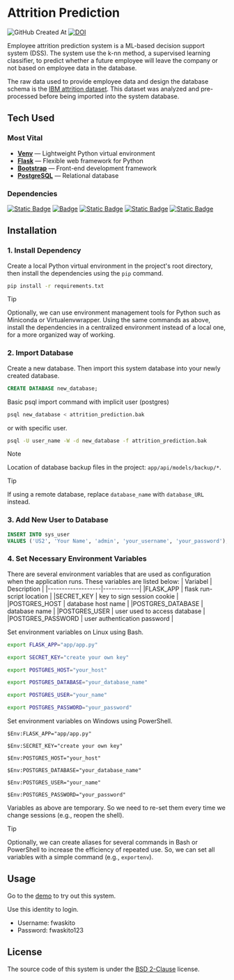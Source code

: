 # Attrition Prediction

![GitHub Created At](https://img.shields.io/github/created-at/fwaskito/attrition-prediction?color=262626) [![DOI](https://zenodo.org/badge/825345024.svg)](https://zenodo.org/doi/10.5281/zenodo.12790616)

Employee attrition prediction system is a ML-based decision support system (DSS). The system use the k-nn method, a supervised learning classifier, to predict whether a future employee will leave the company or not based on employee data in the database.

The raw data used to provide employee data and design the database schema is the [IBM attrition dataset](https://www.kaggle.com/datasets/yasserh/ibm-attrition-dataset). This dataset was analyzed and pre-processed before being imported into the system database.

## Tech Used
### Most Vital
- [**Venv**](https://docs.python.org/3/library/venv.html) &mdash; Lightweight Python virtual environment
- [**Flask**](https://flask.palletsprojects.com) &mdash; Flexible web framework for Python
- [**Bootstrap**](https://getbootstrap.com) &mdash; Front-end development framework
- [**PostgreSQL**](https://www.postgresql.org) &mdash; Relational database

### Dependencies
[![Static Badge](https://img.shields.io/badge/flask-v3.0.3-blue)](https://pypi.org/project/Flask) [![Badge](https://img.shields.io/badge/flask--WTF-v1.2.1-blue)](https://pypi.org/project/Flask-WTF) [![Static Badge](https://img.shields.io/badge/pandas-v2.2.2-blue)](https://pypi.org/project/pandas) [![Static Badge](https://img.shields.io/badge/psycopg2--binary-v2.9.9-blue)](https://pypi.org/project/psycopg2-binary) [![Static Badge](https://img.shields.io/badge/WTForms-v3.1.2-blue)](https://pypi.org/project/WTForms)

## Installation
### 1. Install Dependency
Create a local Python virtual environment in the project's root directory, then install the dependencies using the `pip` command.
```bash
pip install -r requirements.txt
```
> [!TIP]
> Optionally, we can use environment management tools for Python such as Miniconda or Virtualenvwrapper. Using the same commands as above, install the dependencies in a centralized environment instead of a local one, for a more organized way of working.

### 2. Import Database
Create a new database. Then import this system database into your newly created database.
```sql
CREATE DATABASE new_database;
```
Basic psql import command with implicit user (postgres)
```bash
psql new_database < attrition_prediction.bak
```
or with specific user.
```bash
psql -U user_name -W -d new_database -f attrition_prediction.bak
```
> [!NOTE]
> Location of database backup files in the project: `app/api/models/backup/*`.

> [!TIP]
> If using a remote database, replace `database_name` with `database_URL` instead.
### 3. Add New User to Database
```sql
INSERT INTO sys_user
VALUES ('US2', 'Your Name', 'admin', 'your_username', 'your_password');
```
### 4. Set Necessary Environment Variables

There are several environment variables that are used as configuration when the application runs. These variables are listed below:
| Variabel          | Description |
|-------------------|-------------| 
|FLASK_APP          | flask run-script location    |
|SECRET_KEY         | key to sign session cookie   |
|POSTGRES_HOST      | database host name           |
|POSTGRES_DATABASE  | database name                |
|POSTGRES_USER      | user used to access database |
|POSTGRES_PASSWORD  | user authentication password |


Set environment variables on Linux using Bash.
```bash
export FLASK_APP="app/app.py"
```
```bash
export SECRET_KEY="create your own key"
```
```bash
export POSTGRES_HOST="your_host"
```
```bash
export POSTGRES_DATABASE="your_database_name"
```
```bash
export POSTGRES_USER="your_name"
```
```bash
export POSTGRES_PASSWORD="your_password"
```
Set environment variables on Windows using PowerShell.
```pwsh
$Env:FLASK_APP="app/app.py"
```
```pwsh
$Env:SECRET_KEY="create your own key"
```
```pwsh
$Env:POSTGRES_HOST="your_host"
```
```pwsh
$Env:POSTGRES_DATABASE="your_database_name"
```
```pwsh
$Env:POSTGRES_USER="your_name"
```
```pwsh
$Env:POSTGRES_PASSWORD="your_password"
```
Variables as above are temporary. So we need to re-set them every time we change sessions (e.g., reopen the shell).

> [!TIP]
> Optionally, we can create aliases for several commands in Bash or PowerShell to increase the efficiency of repeated use. So, we can set all variables with a simple command (e.g., `exportenv`).

## Usage
Go to the [demo](https://attrition-prediction.vercel.app/) to try out this system.

Use this identity to login.
- Username: fwaskito
- Password: fwaskito123

## License
The source code of this system is under the [BSD 2-Clause](https://choosealicense.com/licenses/bsd-2-clause) license.
